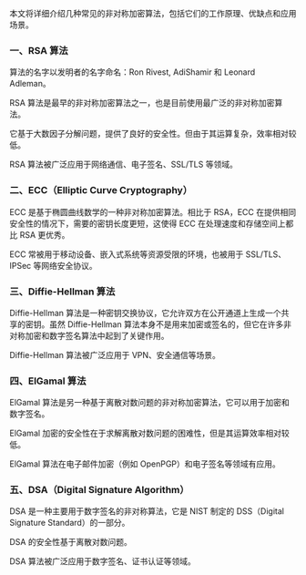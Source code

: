 本文将详细介绍几种常见的非对称加密算法，包括它们的工作原理、优缺点和应用场景。

### 一、RSA 算法

算法的名字以发明者的名字命名：Ron Rivest, AdiShamir 和 Leonard Adleman。

RSA 算法是最早的非对称加密算法之一，也是目前使用最广泛的非对称加密算法。

它基于大数因子分解问题，提供了良好的安全性。但由于其运算复杂，效率相对较低。

RSA 算法被广泛应用于网络通信、电子签名、SSL/TLS 等领域。

### 二、ECC（Elliptic Curve Cryptography）

ECC 是基于椭圆曲线数学的一种非对称加密算法。相比于 RSA，ECC 在提供相同安全性的情况下，需要的密钥长度更短，这使得 ECC 在处理速度和存储空间上都比 RSA 更优秀。

ECC 常被用于移动设备、嵌入式系统等资源受限的环境，也被用于 SSL/TLS、IPSec 等网络安全协议。

### 三、Diffie-Hellman 算法

Diffie-Hellman 算法是一种密钥交换协议，它允许双方在公开通道上生成一个共享的密钥。虽然 Diffie-Hellman 算法本身不是用来加密或签名的，但它在许多非对称加密和数字签名算法中起到了关键作用。

Diffie-Hellman 算法被广泛应用于 VPN、安全通信等场景。

### 四、ElGamal 算法

ElGamal 算法是另一种基于离散对数问题的非对称加密算法，它可以用于加密和数字签名。

ElGamal 加密的安全性在于求解离散对数问题的困难性，但是其运算效率相对较低。

ElGamal 算法在电子邮件加密（例如 OpenPGP）和电子签名等领域有应用。

### 五、DSA（Digital Signature Algorithm）

DSA 是一种主要用于数字签名的非对称算法，它是 NIST 制定的 DSS（Digital Signature Standard）的一部分。

DSA 的安全性基于离散对数问题。

DSA 算法被广泛应用于数字签名、证书认证等领域。
